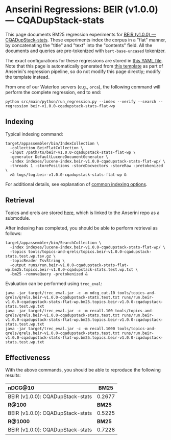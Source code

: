 # Anserini Regressions: BEIR (v1.0.0) &mdash; CQADupStack-stats

This page documents BM25 regression experiments for [BEIR (v1.0.0) &mdash; CQADupStack-stats](http://beir.ai/).
These experiments index the corpus in a "flat" manner, by concatenating the "title" and "text" into the "contents" field.
All the documents and queries are pre-tokenized with `bert-base-uncased` tokenizer.

The exact configurations for these regressions are stored in [this YAML file](../../src/main/resources/regression/beir-v1.0.0-cqadupstack-stats-flat-wp.yaml).
Note that this page is automatically generated from [this template](../../src/main/resources/docgen/templates/beir-v1.0.0-cqadupstack-stats-flat-wp.template) as part of Anserini's regression pipeline, so do not modify this page directly; modify the template instead.

From one of our Waterloo servers (e.g., `orca`), the following command will perform the complete regression, end to end:

```
python src/main/python/run_regression.py --index --verify --search --regression beir-v1.0.0-cqadupstack-stats-flat-wp
```

## Indexing

Typical indexing command:

```
target/appassembler/bin/IndexCollection \
  -collection BeirFlatCollection \
  -input /path/to/beir-v1.0.0-cqadupstack-stats-flat-wp \
  -generator DefaultLuceneDocumentGenerator \
  -index indexes/lucene-index.beir-v1.0.0-cqadupstack-stats-flat-wp/ \
  -threads 1 -storePositions -storeDocvectors -storeRaw -pretokenized \
  >& logs/log.beir-v1.0.0-cqadupstack-stats-flat-wp &
```

For additional details, see explanation of [common indexing options](../../docs/common-indexing-options.md).

## Retrieval

Topics and qrels are stored [here](https://github.com/castorini/anserini-tools/tree/master/topics-and-qrels), which is linked to the Anserini repo as a submodule.

After indexing has completed, you should be able to perform retrieval as follows:

```
target/appassembler/bin/SearchCollection \
  -index indexes/lucene-index.beir-v1.0.0-cqadupstack-stats-flat-wp/ \
  -topics tools/topics-and-qrels/topics.beir-v1.0.0-cqadupstack-stats.test.wp.tsv.gz \
  -topicReader TsvString \
  -output runs/run.beir-v1.0.0-cqadupstack-stats-flat-wp.bm25.topics.beir-v1.0.0-cqadupstack-stats.test.wp.txt \
  -bm25 -removeQuery -pretokenized &
```

Evaluation can be performed using `trec_eval`:

```
java -jar target/trec_eval.jar -c -m ndcg_cut.10 tools/topics-and-qrels/qrels.beir-v1.0.0-cqadupstack-stats.test.txt runs/run.beir-v1.0.0-cqadupstack-stats-flat-wp.bm25.topics.beir-v1.0.0-cqadupstack-stats.test.wp.txt
java -jar target/trec_eval.jar -c -m recall.100 tools/topics-and-qrels/qrels.beir-v1.0.0-cqadupstack-stats.test.txt runs/run.beir-v1.0.0-cqadupstack-stats-flat-wp.bm25.topics.beir-v1.0.0-cqadupstack-stats.test.wp.txt
java -jar target/trec_eval.jar -c -m recall.1000 tools/topics-and-qrels/qrels.beir-v1.0.0-cqadupstack-stats.test.txt runs/run.beir-v1.0.0-cqadupstack-stats-flat-wp.bm25.topics.beir-v1.0.0-cqadupstack-stats.test.wp.txt
```

## Effectiveness

With the above commands, you should be able to reproduce the following results:

| **nDCG@10**                                                                                                  | **BM25**  |
|:-------------------------------------------------------------------------------------------------------------|-----------|
| BEIR (v1.0.0): CQADupStack-stats                                                                             | 0.2677    |
| **R@100**                                                                                                    | **BM25**  |
| BEIR (v1.0.0): CQADupStack-stats                                                                             | 0.5225    |
| **R@1000**                                                                                                   | **BM25**  |
| BEIR (v1.0.0): CQADupStack-stats                                                                             | 0.7228    |
